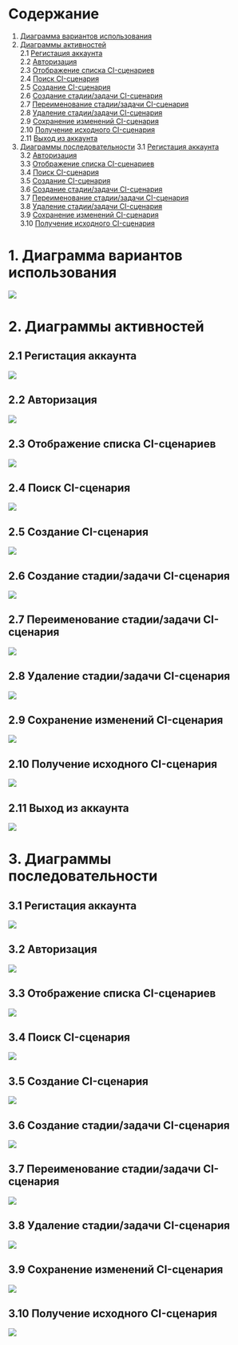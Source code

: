 # Содержание

1. [Диаграмма вариантов использования](#1)  
2. [Диаграммы активностей](#2)  
2.1 [Регистация аккаунта](#2.1)  
2.2 [Авторизация](#2.2)  
2.3 [Отображение списка CI-сценариев](#2.3)  
2.4 [Поиск CI-сценария](#2.4)  
2.5 [Создание CI-сценария](#2.5)  
2.6 [Создание стадии/задачи CI-сценария](#2.6)  
2.7 [Переименование стадии/задачи CI-сценария](#2.7)  
2.8 [Удаление стадии/задачи CI-сценария](#2.8)  
2.9 [Сохранение изменений CI-сценария](#2.9)  
2.10 [Получение исходного CI-сценария](#2.10)  
2.11 [Выход из аккаунта](#2.11)  
3. [Диаграммы последовательности](#3)
3.1 [Регистация аккаунта](#3.1)  
3.2 [Авторизация](#3.2)  
3.3 [Отображение списка CI-сценариев](#3.3)  
3.4 [Поиск CI-сценария](#3.4)  
3.5 [Создание CI-сценария](#3.5)  
3.6 [Создание стадии/задачи CI-сценария](#3.6)  
3.7 [Переименование стадии/задачи CI-сценария](#3.7)  
3.8 [Удаление стадии/задачи CI-сценария](#3.8)  
3.9 [Сохранение изменений CI-сценария](#3.9)  
3.10 [Получение исходного CI-сценария](#3.10)  

# 1. Диаграмма вариантов использования <a name="1"></a>

![](../Diagrams/UseCase/UseCase.png)  

# 2. Диаграммы активностей <a name="2"></a>

## 2.1 Регистация аккаунта <a name="2.1"></a>
![](../Diagrams/Activity/Register.png)  
## 2.2 Авторизация <a name="2.2"></a>
![](../Diagrams/Activity/SIgnIn.png)  
## 2.3 Отображение списка CI-сценариев <a name="2.3"></a>
![](../Diagrams/Activity/Show_CI_List.png)  
## 2.4 Поиск CI-сценария <a name="2.4"></a>
![](../Diagrams/Activity/Search.png)  
## 2.5 Создание CI-сценария <a name="2.5"></a>
![](../Diagrams/Activity/Create_CI.png)  
## 2.6 Создание стадии/задачи CI-сценария <a name="2.6"></a>
![](../Diagrams/Activity/Create_stage_task.png)  
## 2.7 Переименование стадии/задачи CI-сценария <a name="2.7"></a>
![](../Diagrams/Activity/Change_name.png)  
## 2.8 Удаление стадии/задачи CI-сценария <a name="2.8"></a>
![](../Diagrams/Activity/Remove_stage_task.png)  
## 2.9 Сохранение изменений CI-сценария <a name="2.9"></a>
![](../Diagrams/Activity/Save_changes.png)  
## 2.10 Получение исходного CI-сценария <a name="2.10"></a>
![](../Diagrams/Activity/Export_CI.png)  
## 2.11 Выход из аккаунта <a name="2.11"></a>
![](../Diagrams/Activity/Quit.png)  
# 3. Диаграммы последовательности <a name="3"></a>
## 3.1 Регистация аккаунта <a name="3.1"></a>
![](../Diagrams/Sequence/SignUp.png)  
## 3.2 Авторизация <a name="3.2"></a>
![](../Diagrams/Sequence/SignIn.png)  
## 3.3 Отображение списка CI-сценариев <a name="3.3"></a>
![](../Diagrams/Sequence/Show_CI.png)  
## 3.4 Поиск CI-сценария <a name="3.4"></a>
![](../Diagrams/Sequence/Search.png)  
## 3.5 Создание CI-сценария <a name="3.5"></a>
![](../Diagrams/Sequence/Create_CI.png)  
## 3.6 Создание стадии/задачи CI-сценария <a name="3.6"></a>
![](../Diagrams/Sequence/Create_stage_task.png)  
## 3.7 Переименование стадии/задачи CI-сценария <a name="3.7"></a>
![](../Diagrams/Sequence/Rename_stage_task.png)  
## 3.8 Удаление стадии/задачи CI-сценария <a name="3.8"></a>
![](../Diagrams/Sequence/Remove_stage_task.png)  
## 3.9 Сохранение изменений CI-сценария <a name="3.9"></a>
![](../Diagrams/Sequence/Save_changes.png)  
## 3.10 Получение исходного CI-сценария <a name="3.10"></a>
![](../Diagrams/Sequence/Export.png)  